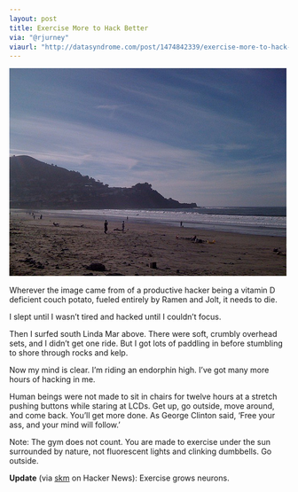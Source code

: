 ```yaml
---
layout: post
title: Exercise More to Hack Better
via: "@rjurney"
viaurl: "http://datasyndrome.com/post/1474842339/exercise-more-to-hack-better"
---
```


![Surfin' Time!](/img/beach.jpg)
  
Wherever the image came from of a productive hacker being a vitamin D deficient couch potato, fueled entirely by Ramen and Jolt, it needs to die.
  
  
I slept until I wasn’t tired and hacked until I couldn’t focus.
  
  
Then I surfed south Linda Mar above.  There were soft, crumbly overhead sets, and I didn’t get one ride.  But I got lots of paddling in before stumbling to shore through rocks and kelp.
  
  
Now my mind is clear. I’m riding an endorphin high. I’ve got many more hours of hacking in me.  
  
  
Human beings were not made to sit in chairs for twelve hours at a stretch pushing buttons while staring at LCDs.  Get up, go outside, move around, and come back.  You’ll get more done.  As George Clinton said, ‘Free your ass, and your mind will follow.’
  
  
Note: The gym does not count.  You are made to exercise under the sun surrounded by nature, not fluorescent lights and clinking dumbbells.  Go outside.
  
  
**Update** (via [skm](http://well.blogs.nytimes.com/2009/09/16/what-sort-of-exercise-can-make-you-smarter/) on Hacker News): Exercise grows neurons.
